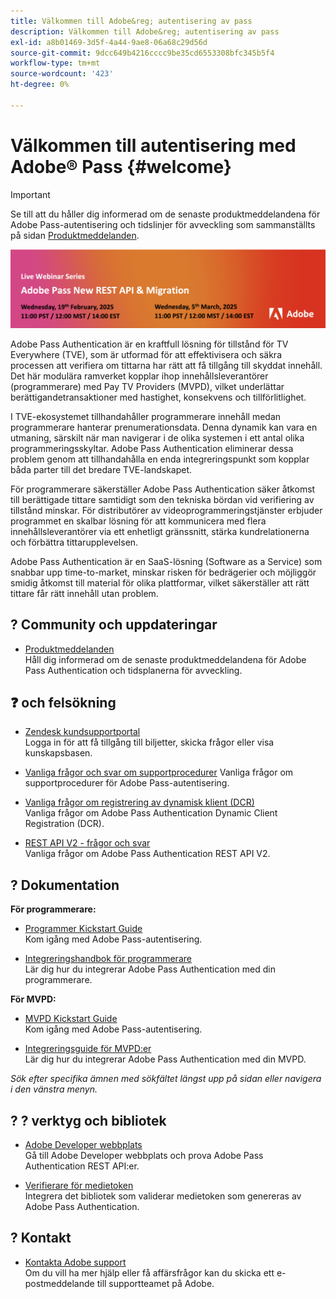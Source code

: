 ```yaml
---
title: Välkommen till Adobe&reg; autentisering av pass
description: Välkommen till Adobe&reg; autentisering av pass
exl-id: a8b01469-3d5f-4a44-9ae8-06a68c29d56d
source-git-commit: 9dcc649b4216cccc9be35cd6553308bfc345b5f4
workflow-type: tm+mt
source-wordcount: '423'
ht-degree: 0%

---
```


# Välkommen till autentisering med Adobe® Pass {#welcome}

>[!IMPORTANT]
>
> Se till att du håller dig informerad om de senaste produktmeddelandena för Adobe Pass-autentisering och tidslinjer för avveckling som sammanställts på sidan [Produktmeddelanden](/help/authentication/product-announcements.md).

<a href="https://experienceleague.adobe.com/en/docs/pass/authentication/product-announcements">![Live Webinar Series](/help/authentication/assets/rest-api-v2/live-webinar-series-banner.png)</a>

Adobe Pass Authentication är en kraftfull lösning för tillstånd för TV Everywhere (TVE), som är utformad för att effektivisera och säkra processen att verifiera om tittarna har rätt att få tillgång till skyddat innehåll. Det här modulära ramverket kopplar ihop innehållsleverantörer (programmerare) med Pay TV Providers (MVPD), vilket underlättar berättigandetransaktioner med hastighet, konsekvens och tillförlitlighet.

I TVE-ekosystemet tillhandahåller programmerare innehåll medan programmerare hanterar prenumerationsdata. Denna dynamik kan vara en utmaning, särskilt när man navigerar i de olika systemen i ett antal olika programmeringsskyltar. Adobe Pass Authentication eliminerar dessa problem genom att tillhandahålla en enda integreringspunkt som kopplar båda parter till det bredare TVE-landskapet.

För programmerare säkerställer Adobe Pass Authentication säker åtkomst till berättigade tittare samtidigt som den tekniska bördan vid verifiering av tillstånd minskar. För distributörer av videoprogrammeringstjänster erbjuder programmet en skalbar lösning för att kommunicera med flera innehållsleverantörer via ett enhetligt gränssnitt, stärka kundrelationerna och förbättra tittarupplevelsen.

Adobe Pass Authentication är en SaaS-lösning (Software as a Service) som snabbar upp time-to-market, minskar risken för bedrägerier och möjliggör smidig åtkomst till material för olika plattformar, vilket säkerställer att rätt tittare får rätt innehåll utan problem.

## ? Community och uppdateringar

* [Produktmeddelanden](/help/authentication/product-announcements.md)\
  Håll dig informerad om de senaste produktmeddelandena för Adobe Pass Authentication och tidsplanerna för avveckling.

## ❓ och felsökning

* [Zendesk kundsupportportal](https://tve.zendesk.com/home)\
  Logga in för att få tillgång till biljetter, skicka frågor eller visa kunskapsbasen.

* [Vanliga frågor och svar om supportprocedurer](/help/authentication/kickstart/support-procedures-faqs.md)
Vanliga frågor om supportprocedurer för Adobe Pass-autentisering.

* [Vanliga frågor om registrering av dynamisk klient (DCR)](/help/authentication/integration-guide-programmers/rest-apis/rest-api-dcr/dynamic-client-registration-faqs.md)\
  Vanliga frågor om Adobe Pass Authentication Dynamic Client Registration (DCR).

* [REST API V2 - frågor och svar](/help/authentication/integration-guide-programmers/rest-apis/rest-api-v2/rest-api-v2-faqs.md)\
  Vanliga frågor om Adobe Pass Authentication REST API V2.

## ? Dokumentation

**För programmerare:**

* [Programmer Kickstart Guide](/help/authentication/kickstart/programmer-kickstart-guide.md)\
  Kom igång med Adobe Pass-autentisering.

* [Integreringshandbok för programmerare](/help/authentication/integration-guide-programmers/programmer-integration-guide-overview.md)\
  Lär dig hur du integrerar Adobe Pass Authentication med din programmerare.

**För MVPD:**

* [MVPD Kickstart Guide](/help/authentication/kickstart/mvpd-kickstart-guide.md)\
  Kom igång med Adobe Pass-autentisering.

* [Integreringsguide för MVPD:er](/help/authentication/integration-guide-mvpds/mvpd-integration-guide-overview.md)\
  Lär dig hur du integrerar Adobe Pass Authentication med din MVPD.

*Sök efter specifika ämnen med sökfältet längst upp på sidan eller navigera i den vänstra menyn.*

## ? ?️ verktyg och bibliotek

* [Adobe Developer webbplats](https://developer.adobe.com/adobe-pass/)\
  Gå till Adobe Developer webbplats och prova Adobe Pass Authentication REST API:er.

* [Verifierare för medietoken](https://tve.zendesk.com/hc/en-us/articles/204963159-Media-Token-Verifier-library)\
  Integrera det bibliotek som validerar medietoken som genereras av Adobe Pass Authentication.

## ? Kontakt

* [Kontakta Adobe support](mailto:tve-support@adobe.com)\
  Om du vill ha mer hjälp eller få affärsfrågor kan du skicka ett e-postmeddelande till supportteamet på Adobe.

